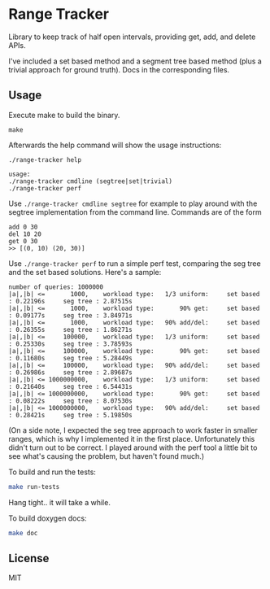 # Range Tracker

Library to keep track of half open intervals, providing get, add, and delete
APIs.

I've included a set based method and a segment tree based method (plus a
trivial approach for ground truth). Docs in the corresponding files.


## Usage
Execute make to build the binary.
```
make
```
Afterwards the help command will show the usage instructions:
```
./range-tracker help

usage:
./range-tracker cmdline (segtree|set|trivial)
./range-tracker perf
```
Use `./range-tracker cmdline segtree` for example to play around with the
segtree implementation from the command line. Commands are of the form
```
add 0 30
del 10 20
get 0 30
>> [(0, 10) (20, 30)]
```

Use `./range-tracker perf` to run a simple perf test, comparing the seg tree
and the set based solutions. Here's a sample:
```
number of queries: 1000000
|a|,|b| <=       1000,    workload type:   1/3 uniform:     set based : 0.22196s     seg tree : 2.87515s
|a|,|b| <=       1000,    workload type:       90% get:     set based : 0.09177s     seg tree : 3.84971s
|a|,|b| <=       1000,    workload type:   90% add/del:     set based : 0.26355s     seg tree : 1.86271s
|a|,|b| <=     100000,    workload type:   1/3 uniform:     set based : 0.25330s     seg tree : 3.78593s
|a|,|b| <=     100000,    workload type:       90% get:     set based : 0.11680s     seg tree : 5.28449s
|a|,|b| <=     100000,    workload type:   90% add/del:     set based : 0.26986s     seg tree : 2.89687s
|a|,|b| <= 1000000000,    workload type:   1/3 uniform:     set based : 0.21640s     seg tree : 6.54431s
|a|,|b| <= 1000000000,    workload type:       90% get:     set based : 0.08222s     seg tree : 8.07530s
|a|,|b| <= 1000000000,    workload type:   90% add/del:     set based : 0.28421s     seg tree : 5.19850s
```

(On a side note, I expected the seg tree approach to work faster in smaller
ranges, which is why I implemented it in the first place. Unfortunately this
didn't turn out to be correct. I played around with the perf tool a little
bit to see what's causing the problem, but haven't found much.)

To build and run the tests:
```bash
make run-tests
```
Hang tight.. it will take a while.


To build doxygen docs:
```bash
make doc
```

## License
MIT
